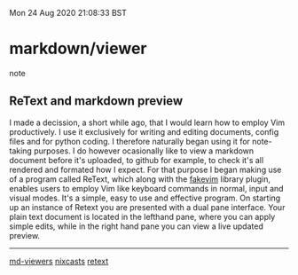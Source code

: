 Mon 24 Aug 2020 21:08:33 BST

# markdown/viewer
note
## ReText and markdown preview

I made a decission, a short while ago, that I would learn how to employ Vim productively. I use it exclusively for writing and editing documents, config files and for python coding. I therefore naturally began using it for note-taking purposes. I do however ocasionally like to view a markdown document before it's uploaded, to github for example, to check it's all rendered and formated how I expect. For that purpose I began making use of a program called ReText, which along with the [fakevim](https://github.com/retext-project/retext/wiki/FakeVim-mode) library plugin, enables users to employ Vim like keyboard commands in normal, input and visual modes. It's a simple, easy to use and effective program. On starting up an instance of Retext you are presented with a dual pane interface. Your plain text document is located in the lefthand pane, where you can apply simple edits, while in the right hand pane you can view a live updated preview.  
___
[md-viewers](https://unix.stackexchange.com/questions/4140/markdown-viewer)
[nixcasts](https://www.youtube.com/watch?v=nBHBwOns5bE)
[retext](./retext.md)





